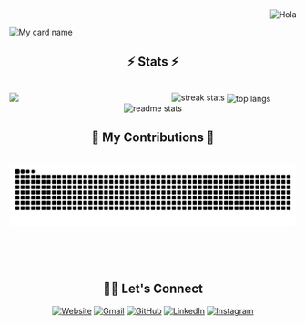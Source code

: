 <div align="right">
<img alt="Hola" height="70px" width="70px" align="center" src="https://c.tenor.com/fYg91qBpDdgAAAAi/bongo-cat-transparent.gif"></img><br>
</div>

![My card name](https://cardivo.vercel.app/api?name=ADARSH-P%20&description=Hi,%20Welcome%20To%20My%20Profile&image=https://avatars.githubusercontent.com/u/181054096?v=4&backgroundColor=%23e4f2f6&instagram=_adarsh_fg&github=Adarsh-fg&)


<h2 align="center">⚡ Stats ⚡</h2>
<br>
<img align= "left" width= "240" src= "https://pa1.narvii.com/6580/8098c6e9207376889eeb0532d9f5a0723c4d73f5_hq.gif"/>
<div align=center>
  <img width=390 src="https://github-readme-streak-stats-salesp07.vercel.app/?user=Adarsh-fg&count_private=true&theme=react&border_radius=10" alt="streak stats"/>
  <img width=325 align="center" src="https://github-readme-stats-salesp07.vercel.app/api/top-langs/?username=Adarsh-fg&hide=HTML&langs_count=8&layout=compact&theme=react&border_radius=10&size_weight=0.5&count_weight=0.5&exclude_repo=github-readme-stats" alt="top langs" />
  <img width=390 src="https://github-readme-stats-salesp07.vercel.app/api?username=Adarsh-fg&count_private=true&show_icons=true&theme=react&rank_icon=github&border_radius=10" alt="readme stats" />
</div>
<div align="center">
  <h2>🐍 My Contributions 🐍</h2>
  <br>
  <img alt="snake eating my contributions" src="https://raw.githubusercontent.com/Prajeesh-A/Prajeesh-A/output/github-contribution-grid-snake.svg" />
  
  <br/><br/><br/>
</div>
<h2 align="center">🙋‍♀️ Let's Connect</h2>
<p align="center">
  <a href="https://adarsh-fg.github.io"><img src="https://img.icons8.com/bubbles/50/000000/web.png" alt="Website"/></a>
	<a href="mailto:adarshai5770@gmail.com"><img src="https://img.icons8.com/bubbles/50/000000/gmail.png" alt="Gmail"/></a>
	<a href="https://github.com/Adarsh-fg"><img src="https://img.icons8.com/bubbles/50/000000/github.png" alt="GitHub"/></a>
	<a href="https://www.linkedin.com/in/adarsh-p-41407432b/"><img src="https://img.icons8.com/bubbles/50/000000/linkedin.png" alt="LinkedIn"/></a>
	<a href="https://instagram.com/_adarsh_fg"><img src="https://img.icons8.com/bubbles/50/000000/instagram.png" alt="Instagram"/></a>
</p>
<!-- <img align="right" src="https://media.giphy.com/media/QvpqTCiEcwtvx6wwJK/giphy.gif" width="270" height="270" frameBorder="0" class="giphy-embed" allowFullScreen></img> -->
